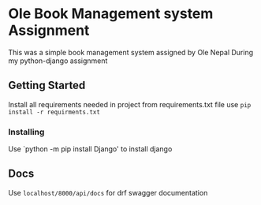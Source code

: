 # Ole Book Management system Assignment

This was a simple book management system assigned by Ole Nepal During my python-django assignment
## Getting Started
Install all requirements needed in project from requirements.txt file
use `pip install -r requirments.txt`


### Installing

Use `python -m pip install Django' to install django

## Docs
Use `localhost/8000/api/docs` 
for drf swagger documentation




